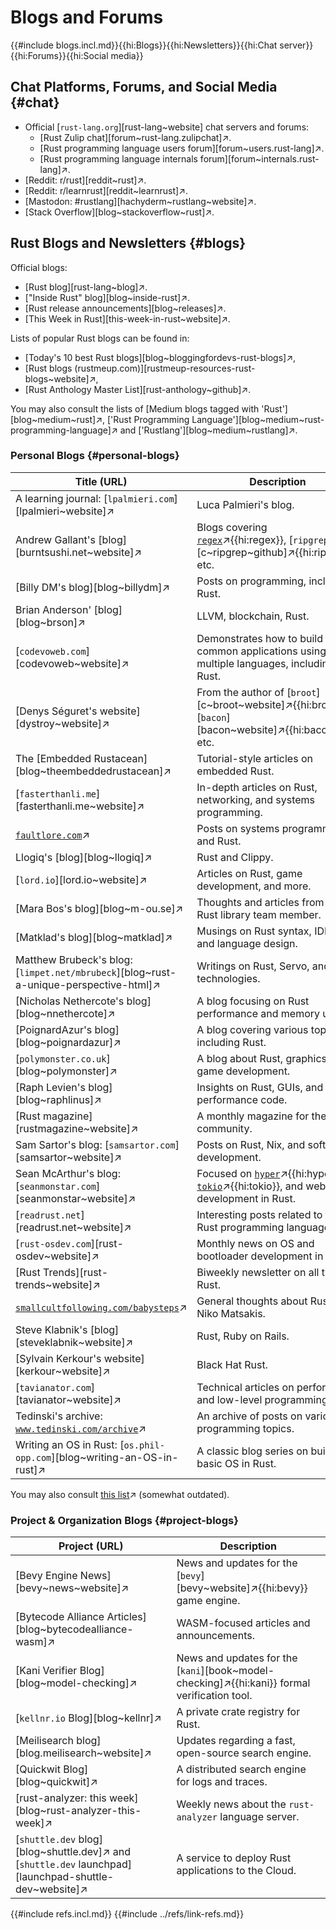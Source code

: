 # Blogs and Forums

{{#include blogs.incl.md}}{{hi:Blogs}}{{hi:Newsletters}}{{hi:Chat server}}{{hi:Forums}}{{hi:Social media}}

## Chat Platforms, Forums, and Social Media {#chat}

- Official [`rust-lang.org`][rust-lang~website] chat servers and forums:
  - [Rust Zulip chat][forum~rust-lang.zulipchat]↗.
  - [Rust programming language users forum][forum~users.rust-lang]↗.
  - [Rust programming language internals forum][forum~internals.rust-lang]↗.
- [Reddit: r/rust][reddit~rust]↗.
- [Reddit: r/learnrust][reddit~learnrust]↗.
- [Mastodon: #rustlang][hachyderm~rustlang~website]↗.
- [Stack Overflow][blog~stackoverflow~rust]↗.

## Rust Blogs and Newsletters {#blogs}

Official blogs:

- [Rust blog][rust-lang~blog]↗.
- ["Inside Rust" blog][blog~inside-rust]↗.
- [Rust release announcements][blog~releases]↗.
- [This Week in Rust][this-week-in-rust~website]↗.

Lists of popular Rust blogs can be found in:

- [Today's 10 best Rust blogs][blog~bloggingfordevs-rust-blogs]↗,
- [Rust blogs (rustmeup.com)][rustmeup-resources-rust-blogs~website]↗,
- [Rust Anthology Master List][rust-anthology~github]↗.

You may also consult the lists of [Medium blogs tagged with 'Rust'][blog~medium~rust]↗, ['Rust Programming Language'][blog~medium~rust-programming-language]↗ and ['Rustlang'][blog~medium~rustlang]↗.

### Personal Blogs {#personal-blogs}

| Title (URL) | Description |
|---|---|
| A learning journal: [`lpalmieri.com`][lpalmieri~website]↗ | Luca Palmieri's blog. |
| Andrew Gallant's [blog][burntsushi.net~website]↗ | Blogs covering [`regex`](https://docs.rs/regex/latest/regex)↗{{hi:regex}}, [`ripgrep`][c~ripgrep~github]↗{{hi:ripgrep}}, etc. |
| [Billy DM's blog][blog~billydm]↗ | Posts on programming, including Rust. |
| Brian Anderson' [blog][blog~brson]↗ | LLVM, blockchain, Rust. |
| [`codevoweb.com`][codevoweb~website]↗ | Demonstrates how to build common applications using multiple languages, including Rust. |
| [Denys Séguret's website][dystroy~website]↗ | From the author of [`broot`][c~broot~website]↗{{hi:broot}}, [`bacon`][bacon~website]↗{{hi:bacon}}, etc. |
| The [Embedded Rustacean][blog~theembeddedrustacean]↗ | Tutorial-style articles on embedded Rust. |
| [`fasterthanli.me`][fasterthanli.me~website]↗ | In-depth articles on Rust, networking, and systems programming. |
| [`faultlore.com`](https://faultlore.com/blah)↗ | Posts on systems programming and Rust. |
| Llogiq's [blog][blog~llogiq]↗ | Rust and Clippy. |
| [`lord.io`][lord.io~website]↗ | Articles on Rust, game development, and more. |
| [Mara Bos's blog][blog~m-ou.se]↗ | Thoughts and articles from a core Rust library team member. |
| [Matklad's blog][blog~matklad]↗ | Musings on Rust syntax, IDEs, and language design. |
| Matthew Brubeck's blog: [`limpet.net/mbrubeck`][blog~rust-a-unique-perspective-html]↗ | Writings on Rust, Servo, and web technologies. |
| [Nicholas Nethercote's blog][blog~nnethercote]↗ | A blog focusing on Rust performance and memory usage. |
| [PoignardAzur's blog][blog~poignardazur]↗ | A blog covering various topics, including Rust. |
| [`polymonster.co.uk`][blog~polymonster]↗ | A blog about Rust, graphics, and game development. |
| [Raph Levien's blog][blog~raphlinus]↗ | Insights on Rust, GUIs, and high-performance code. |
| [Rust magazine][rustmagazine~website]↗ | A monthly magazine for the Rust community. |
| Sam Sartor's blog: [`samsartor.com`][samsartor~website]↗ | Posts on Rust, Nix, and software development. |
| Sean McArthur's blog: [`seanmonstar.com`][seanmonstar~website]↗ | Focused on [`hyper`](https://hyper.rs)↗{{hi:hyper}}, [`tokio`](https://tokio.rs)↗{{hi:tokio}}, and web development in Rust. |
| [`readrust.net`][readrust.net~website]↗ | Interesting posts related to the Rust programming language. |
| [`rust-osdev.com`][rust-osdev~website]↗ | Monthly news on OS and bootloader development in Rust. |
| [Rust Trends][rust-trends~website]↗ | Biweekly newsletter on all things Rust. |
| [`smallcultfollowing.com/babysteps`](https://smallcultfollowing.com/babysteps)↗ | General thoughts about Rust by Niko Matsakis. |
| Steve Klabnik's [blog][steveklabnik~website]↗ | Rust, Ruby on Rails. |
| [Sylvain Kerkour's website][kerkour~website]↗ | Black Hat Rust. |
| [`tavianator.com`][tavianator~website]↗ | Technical articles on performance and low-level programming. |
| Tedinski's archive: [`www.tedinski.com/archive`](https://www.tedinski.com/archive)↗ | An archive of posts on various programming topics. |
| Writing an OS in Rust: [`os.phil-opp.com`][blog~writing-an-OS-in-rust]↗ | A classic blog series on building a basic OS in Rust. |

You may also consult [this list](https://users.rust-lang.org/t/fearless-rust-bloggers/16770)↗ (somewhat outdated).

### Project & Organization Blogs {#project-blogs}

| Project (URL) | Description |
|---|---|
| [Bevy Engine News][bevy~news~website]↗ | News and updates for the [`bevy`][bevy~website]↗{{hi:bevy}} game engine. |
| [Bytecode Alliance Articles][blog~bytecodealliance-wasm]↗ | WASM-focused articles and announcements. |
| [Kani Verifier Blog][blog~model-checking]↗ | News and updates for the [`kani`][book~model-checking]↗{{hi:kani}} formal verification tool. |
| [`kellnr.io` Blog][blog~kellnr]↗ | A private crate registry for Rust. |
| [Meilisearch blog][blog.meilisearch~website]↗ | Updates regarding a fast, open-source search engine. |
| [Quickwit Blog][blog~quickwit]↗ | A distributed search engine for logs and traces. |
| [rust-analyzer: this week][blog~rust-analyzer-this-week]↗ | Weekly news about the `rust-analyzer` language server. |
| [`shuttle.dev` blog][blog~shuttle.dev]↗ and [`shuttle.dev` launchpad][launchpad-shuttle-dev~website]↗ | A service to deploy Rust applications to the Cloud. |

{{#include refs.incl.md}}
{{#include ../refs/link-refs.md}}

<div class="hidden">
</div>
